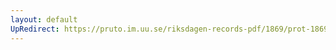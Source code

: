 ```yaml
---
layout: default
UpRedirect: https://pruto.im.uu.se/riksdagen-records-pdf/1869/prot-1869--fk--510.pdf
---
```

